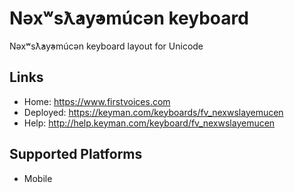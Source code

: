 Nəxʷsƛ̓ay̓əmúcən keyboard
======================

Nəxʷsƛ̓ay̓əmúcən keyboard layout for Unicode

Links
-----

 * Home:     <https://www.firstvoices.com>
 * Deployed: <https://keyman.com/keyboards/fv_nexwslayemucen>
 * Help:     <http://help.keyman.com/keyboard/fv_nexwslayemucen>
 
Supported Platforms
-------------------

 * Mobile

